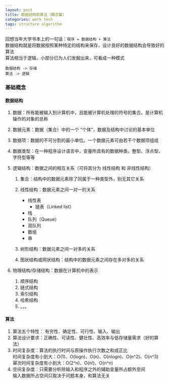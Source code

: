 ```yaml
---
layout: post
title: 数据结构和算法（概念篇）
categories: work tech
tags: structure algorithm
---
```


回想当年大学书本上的一句话：`程序 = 数据结构 + 算法`  
数据结构就是将数据按照某种特定的结构来保存，设计良好的数据结构会导致好的算法  
算法相当于逻辑，小部分已为人们发掘出来，可看成一种模式

`数据结构 -> 存储`  
`算法 -> 逻辑`

### 基础概念

#### 数据结构

1. 数据：所有能被输入到计算机中，且能被计算机处理的符号的集合。是计算机操作的对象的总称
2. 数据元素：数据（集合）中的一个 “个体”，数据及结构中讨论的基本单位
3. 数据项：数据的不可分割的最小单位。一个数据元素可由若干个数据项组成
4. 数据类型：在一种程序设计语言中，变量所具有的数据种类。整型、浮点型、字符型等等
5. 逻辑结构：数据之间的相互关系（可将其分为 线性结构 和 非线性结构）

    1. 集合：结构中的数据元素除了同属于一种类型外，别无其它关系
    2. 线性结构：数据元素之间一对一的关系

        - 线性表
            - 链表（Linked list）
        - 栈
        - 队列（Queue）
        - 双队列
        - 数组
        - 串

    3. 树形结构：数据元素之间一对多的关系
    4. 图状结构或网状结构：结构中的数据元素之间存在多对多的关系

6. 物理结构/存储结构：数据在计算机中的表示
    1. 顺序结构
    2. 链式结构
    3. 索引结构
    4. 哈希结构
    5. 。。。

#### 算法

1. 算法五个特性： 有穷性、确定性、可行性、输入、输出
2. 算法设计要求：正确性、可读性、健壮性、高效率与低存储量需求（好的算法）
3. 时间复杂度：算法的执行时间与原操作执行次数之和成正比  
    时间复杂度有小到大：O(1)、O(logn)、O(n)、O(nlogn)、O(n^2)、O(n^3)  
    幂次时间复杂度有小到大：O(2^n)、O(n!)、O(n^n)
4. 空间复杂度：只需要分析除输入和程序之外的辅助变量所占额外空间  
    输入数据所占空间只取决于问题本身，和算法无关
